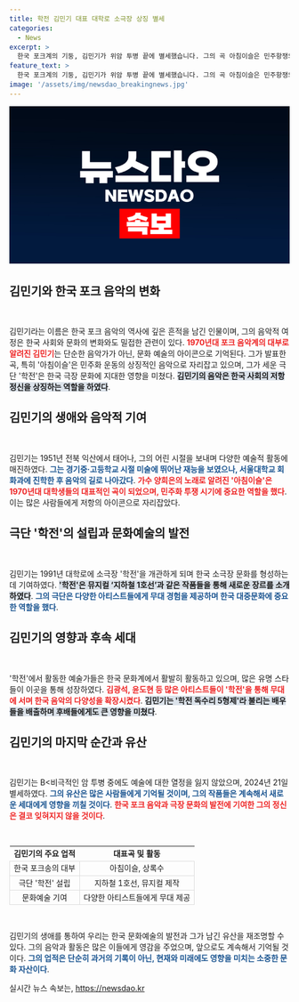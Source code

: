 ```yaml
---
title: 학전 김민기 대표 대학로 소극장 상징 별세
categories:
  - News
excerpt: >
  한국 포크계의 기둥, 김민기가 위암 투병 끝에 별세했습니다. 그의 곡 아침이슬은 민주항쟁의 아이콘으로 명성을 떨쳤으며, 33년간 대학로의 학전에서 한국 문화예술의 혁신을 이끌었습니다.
feature_text: >
  한국 포크계의 기둥, 김민기가 위암 투병 끝에 별세했습니다. 그의 곡 아침이슬은 민주항쟁의 아이콘으로 명성을 떨쳤으며, 33년간 대학로의 학전에서 한국 문화예술의 혁신을 이끌었습니다.
image: '/assets/img/newsdao_breakingnews.jpg'
---
```


<p><img src="/assets/img/newsdao_breakingnews.jpg" alt="implanttips 속보" /></p>

<h2 data-ke-size="size26">김민기와 한국 포크 음악의 변화</h2>

<p data-ke-size="size16">&nbsp;</p>

<p>김민기라는 이름은 한국 포크 음악의 역사에 깊은 흔적을 남긴 인물이며, 그의 음악적 여정은 한국 사회와 문화의 변화와도 밀접한 관련이 있다. <b><span style="color: #ee2323;">1970년대 포크 음악계의 대부로 알려진 김민기</span></b>는 단순한 음악가가 아닌, 문화 예술의 아이콘으로 기억된다. 그가 발표한 곡, 특히 '아침이슬'은 민주화 운동의 상징적인 음악으로 자리잡고 있으며, 그가 세운 극단 '학전'은 한국 극장 문화에 지대한 영향을 미쳤다. <b><span style="background-color: #21538527;">김민기의 음악은 한국 사회의 저항정신을 상징하는 역할을 하였다</span></b>.</p>

<h2 data-ke-size="size26">김민기의 생애와 음악적 기여</h2>

<p data-ke-size="size16">&nbsp;</p>

<p>김민기는 1951년 전북 익산에서 태어나, 그의 어린 시절을 보내며 다양한 예술적 활동에 매진하였다. <b><span style="color: #1a5490;">그는 경기중·고등학교 시절 미술에 뛰어난 재능을 보였으나, 서울대학교 회화과에 진학한 후 음악의 길로 나아갔다</span></b>. <b><span style="color: #ee2323;">가수 양희은의 노래로 알려진 '아침이슬'은 1970년대 대학생들의 대표적인 곡이 되었으며, 민주화 투쟁 시기에 중요한 역할을 했다</span></b>. 이는 많은 사람들에게 저항의 아이콘으로 자리잡았다.</p>

<h2 data-ke-size="size26">극단 '학전'의 설립과 문화예술의 발전</h2>

<p data-ke-size="size16">&nbsp;</p>

<p>김민기는 1991년 대학로에 소극장 '학전'을 개관하게 되며 한국 소극장 문화를 형성하는 데 기여하였다. <b><span style="background-color: #21538527;">'학전'은 뮤지컬 ‘지하철 1호선’과 같은 작품들을 통해 새로운 장르를 소개하였다</span></b>. <b><span style="color: #1a5490;">그의 극단은 다양한 아티스트들에게 무대 경험을 제공하며 한국 대중문화에 중요한 역할을 했다</span></b>.</p>

<h2 data-ke-size="size26">김민기의 영향과 후속 세대</h2>

<p data-ke-size="size16">&nbsp;</p>

<p>'학전'에서 활동한 예술가들은 한국 문화계에서 활발히 활동하고 있으며, 많은 유명 스타들이 이곳을 통해 성장하였다. <b><span style="color: #ee2323;">김광석, 윤도현 등 많은 아티스트들이 '학전'을 통해 무대에 서며 한국 음악의 다양성을 확장시켰다</span></b>. <b><span style="background-color: #21538527;">김민기는 '학전 독수리 5형제'라 불리는 배우들을 배출하며 후배들에게도 큰 영향을 미쳤다</span></b>.</p>

<h2 data-ke-size="size26">김민기의 마지막 순간과 유산</h2>

<p data-ke-size="size16">&nbsp;</p>

<p>김민기는 В&lt;비극적인 암 투병 중에도 예술에 대한 열정을 잃지 않았으며, 2024년 21일 별세하였다. <b><span style="color: #1a5490;">그의 유산은 많은 사람들에게 기억될 것이며, 그의 작품들은 계속해서 새로운 세대에게 영향을 끼칠 것이다</span></b>. <b><span style="color: #ee2323;">한국 포크 음악과 극장 문화의 발전에 기여한 그의 정신은 결코 잊혀지지 않을 것이다</span></b>.</p>

<p data-ke-size="size16">&nbsp;</p>

<table style="width: 100%; border-collapse: collapse;">
  <tr>
    <td style="text-align: center; height: 17px;"><b>김민기의 주요 업적</b></td>
    <td style="text-align: center; height: 17px;"><b>대표곡 및 활동</b></td>
  </tr>
  <tr>
    <td style="border: 1px solid #dddddd; text-align: center;">한국 포크송의 대부</td>
    <td style="border: 1px solid #dddddd; text-align: center;">아침이슬, 상록수</td>
  </tr>
  <tr>
    <td style="border: 1px solid #dddddd; text-align: center;">극단 '학전' 설립</td>
    <td style="border: 1px solid #dddddd; text-align: center;">지하철 1호선, 뮤지컬 제작</td>
  </tr>
  <tr>
    <td style="border: 1px solid #dddddd; text-align: center;">문화예술 기여</td>
    <td style="border: 1px solid #dddddd; text-align: center;">다양한 아티스트들에게 무대 제공</td>
  </tr>
</table>

<p data-ke-size="size16">&nbsp;</p>

<p>김민기의 생애를 통하여 우리는 한국 문화예술의 발전과 그가 남긴 유산을 재조명할 수 있다. 그의 음악과 활동은 많은 이들에게 영감을 주었으며, 앞으로도 계속해서 기억될 것이다. <b><span style="color: #1a5490;">그의 업적은 단순히 과거의 기록이 아닌, 현재와 미래에도 영향을 미치는 소중한 문화 자산이다</span></b>.</p>
실시간 뉴스 속보는, <a href="https://newsdao.kr" rel="dofollow">https://newsdao.kr</a>


